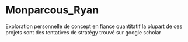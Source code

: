 # Monparcous_Ryan
Exploration personnelle de concept en fiance quantitatif la plupart de ces projets sont des tentatives de stratégy trouvé sur google scholar 

